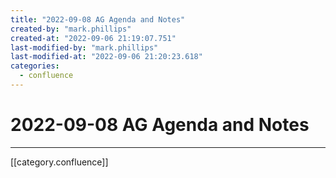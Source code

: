 ```yaml
---
title: "2022-09-08 AG Agenda and Notes"
created-by: "mark.phillips"
created-at: "2022-09-06 21:19:07.751"
last-modified-by: "mark.phillips"
last-modified-at: "2022-09-06 21:20:23.618"
categories:
  - confluence
---
```


# 2022-09-08 AG Agenda and Notes


---

[[category.confluence]]
